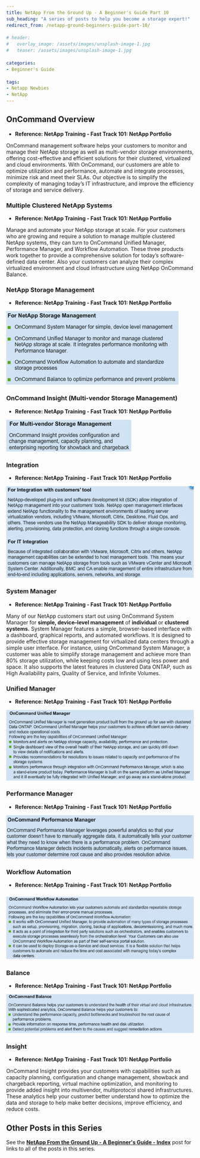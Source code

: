 ```yaml
---
title: NetApp From the Ground Up - A Beginner's Guide Part 10
sub_heading: "A series of posts to help you become a storage expert!"
redirect_from: /netapp-ground-beginners-guide-part-10/

# header:
#   overlay_image: /assets/images/unsplash-image-1.jpg
#   teaser: /assets/images/unsplash-image-1.jpg

categories:
- Beginner's Guide

tags:
- Netapp Newbies
- NetApp
---
```

## OnCommand Overview

*   **Reference: NetApp Training - Fast Track 101: NetApp Portfolio**

OnCommand management software helps your customers to monitor and manage their NetApp storage as well as multi-vendor storage environments, offering cost-effective and efficient solutions for their clustered, virtualized and cloud environments. With OnCommand, our customers are able to optimize utilization and performance, automate and integrate processes, minimize risk and meet their SLAs. Our objective is to simplify the complexity of managing today’s IT infrastructure, and improve the efficiency of storage and service delivery.

### Multiple Clustered NetApp Systems

*   **Reference: NetApp Training - Fast Track 101: NetApp Portfolio**

Manage and automate your NetApp storage at scale. For your customers who are growing and require a solution to manage multiple clustered NetApp systems, they can turn to OnCommand Unified Manager, Performance Manager, and Workflow Automation. These three products work together to provide a comprehensive solution for today’s software-defined data center. Also your customers can analyze their complex virtualized environment and cloud infrastructure using NetApp OnCommand Balance.

### NetApp Storage Management

*   **Reference: NetApp Training - Fast Track 101: NetApp Portfolio**

[![oc1](/assets/2015/02/oc1.png)](/assets/2015/02/oc1.png)

### OnCommand Insight (Multi-vendor Storage Management)

*   **Reference: NetApp Training - Fast Track 101: NetApp Portfolio**

[![oc5](/assets/2015/02/oc5.png)](/assets/2015/02/oc5.png)

### Integration

*   **Reference: NetApp Training - Fast Track 101: NetApp Portfolio**

[![oc6](/assets/2015/02/oc6.png)](/assets/2015/02/oc6.png)

### System Manager

*   **Reference: NetApp Training - Fast Track 101: NetApp Portfolio**

Many of our NetApp customers start out using OnCommand System Manager for **simple, device–level management** of **individual** or **clustered systems.** System Manager features a simple, browser-based interface with a dashboard, graphical reports, and automated workflows. It is designed to provide effective storage management for virtualized data centers through a simple user interface. For instance, using OnCommand System Manager, a customer was able to simplify storage management and achieve more than 80% storage utilization, while keeping costs low and using less power and space. It also supports the latest features in clustered Data ONTAP, such as High Availability pairs, Quality of Service, and Infinite Volumes.

### Unified Manager

*   **Reference: NetApp Training - Fast Track 101: NetApp Portfolio**

[![ucm](/assets/2015/02/ucm.png)](/assets/2015/02/ucm.png)

### Performance Manager

*   **Reference: NetApp Training - Fast Track 101: NetApp Portfolio**

[![pman](/assets/2015/02/pman.png)](/assets/2015/02/pman.png)

### Workflow Automation

*   **Reference: NetApp Training - Fast Track 101: NetApp Portfolio**

### [![wauto](/assets/2015/02/wauto.png)](/assets/2015/02/wauto.png)

### Balance

*   **Reference: NetApp Training - Fast Track 101: NetApp Portfolio**

[![balance](/assets/2015/02/balance.png)](/assets/2015/02/balance.png)

### Insight

*   **Reference: NetApp Training - Fast Track 101: NetApp Portfolio**

OnCommand Insight provides your customers with capabilities such as capacity planning, configuration and change management, showback and chargeback reporting, virtual machine optimization, and monitoring to provide added insight into multivendor, multiprotocol shared infrastructures. These analytics help your customer better understand how to optimize the data and storage to help make better decisions, improve efficiency, and reduce costs.

## Other Posts in this Series

See the [**NetApp From the Ground Up - A Beginner's Guide - Index**](/netapp-ground-beginners-guide-index/ "NetApp From the Ground Up – A Beginner’s Guide – Index") post for links to all of the posts in this series.